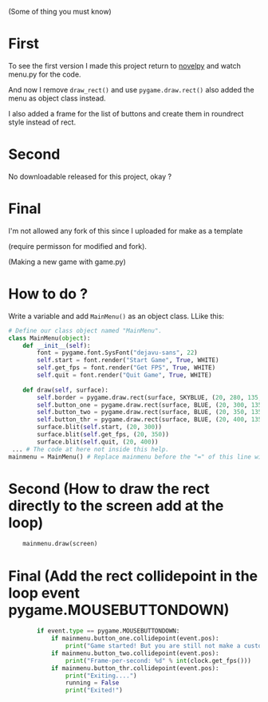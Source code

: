 (Some of thing you must know)

# First
To see the first version I made this project return to [novelpy](https://github.com/locml/novelpy) and watch menu.py for the code.

And now I remove ```draw_rect()``` and use ```pygame.draw.rect()``` also added the menu as object class instead.

I also added a frame for the list of buttons and create them in roundrect style instead of rect.

# Second
No downloadable released for this project, okay ?

# Final
I'm not allowed any fork of this since I uploaded for make as a template 

(require permisson for modified and fork).


(Making a new game with game.py)

# How to do ?

Write a variable and add ```MainMenu()``` as an object class.
LLike this:

```py
# Define our class object named "MainMenu".
class MainMenu(object):
    def __init__(self):
        font = pygame.font.SysFont("dejavu-sans", 22)
        self.start = font.render("Start Game", True, WHITE)
        self.get_fps = font.render("Get FPS", True, WHITE)
        self.quit = font.render("Quit Game", True, WHITE)
        
    def draw(self, surface):
        self.border = pygame.draw.rect(surface, SKYBLUE, (20, 280, 135, 170), 0, 12) # This is a frame for the button list.
        self.button_one = pygame.draw.rect(surface, BLUE, (20, 300, 135, 28), 0, 12)
        self.button_two = pygame.draw.rect(surface, BLUE, (20, 350, 135, 28), 0, 12)
        self.button_thr = pygame.draw.rect(surface, BLUE, (20, 400, 135, 28), 0, 12)
        surface.blit(self.start, (20, 300))
        surface.blit(self.get_fps, (20, 350))
        surface.blit(self.quit, (20, 400))
 ... # The code at here not inside this help.
mainmenu = MainMenu() # Replace mainmenu before the "=" of this line with your name you want
```

# Second (How to draw the rect directly to the screen add at the loop)
```py
    mainmenu.draw(screen)
```
# Final (Add the rect collidepoint in the loop event pygame.MOUSEBUTTONDOWN)
```py
        if event.type == pygame.MOUSEBUTTONDOWN:
            if mainmenu.button_one.collidepoint(event.pos):
                print("Game started! But you are still not make a customized here!") # After done, change this or remove it.
            if mainmenu.button_two.collidepoint(event.pos):
                print("Frame-per-second: %d" % int(clock.get_fps()))
            if mainmenu.button_thr.collidepoint(event.pos):
                print("Exiting....")
                running = False
                print("Exited!")
```
